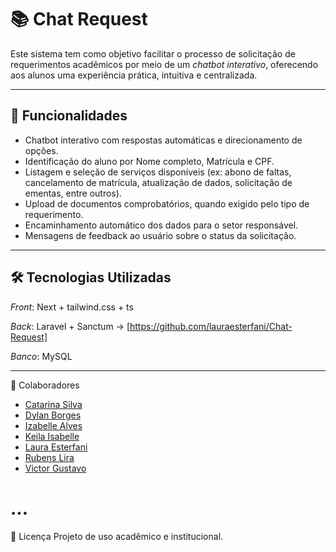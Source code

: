 # 📚 Chat Request

Este sistema tem como objetivo facilitar o processo de solicitação de requerimentos acadêmicos por meio de um *chatbot interativo*, oferecendo aos alunos uma experiência prática, intuitiva e centralizada.

---

## 🧠 Funcionalidades

- Chatbot interativo com respostas automáticas e direcionamento de opções.
- Identificação do aluno por Nome completo, Matrícula e CPF.
- Listagem e seleção de serviços disponíveis (ex: abono de faltas, cancelamento de matrícula, atualização de dados, solicitação de ementas, entre outros).
- Upload de documentos comprobatórios, quando exigido pelo tipo de requerimento.
- Encaminhamento automático dos dados para o setor responsável.
- Mensagens de feedback ao usuário sobre o status da solicitação.

---

## 🛠 Tecnologias Utilizadas

*Front*: Next + tailwind.css + ts

*Back*: Laravel + Sanctum -> [https://github.com/lauraesterfani/Chat-Request]

*Banco*: MySQL

---

🤝 Colaboradores

- [Catarina Silva](mailto:catarinasouzasilvao@gmail.com)
- [Dylan Borges](mailto:dylanborges06@gmail.com)
- [Izabelle Alves](mailto:izabelle.alvesbl@gmail.com)
- [Keila Isabelle](mailto:keiila_isabelle@outlook.com)
- [Laura Esterfani](mailto:lauraestefa4@gmail.com)
- [Rubens Lira](mailto:rubenslira371@gmail.com)
- [Victor Gustavo](mailto:)

# ...

📄 Licença
Projeto de uso acadêmico e institucional.
